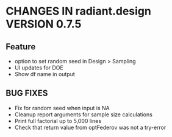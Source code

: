 # CHANGES IN radiant.design VERSION 0.7.5

## Feature
- option to set random seed in Design > Sampling
- UI updates for DOE
- Show df name in output

## BUG FIXES
- Fix for random seed when input is NA
- Cleanup report arguments for sample size calculations
- Print full factorial up to 5,000 lines
- Check that return value from optFederov was not a try-error
